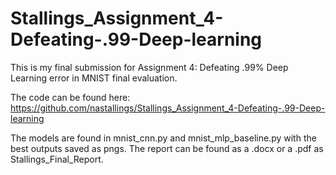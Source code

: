 # Stallings_Assignment_4-Defeating-.99-Deep-learning

This is my final submission for Assignment 4: Defeating .99% Deep Learning error in MNIST final evaluation. 

The code can be found here: https://github.com/nastallings/Stallings_Assignment_4-Defeating-.99-Deep-learning

The models are found in mnist_cnn.py and mnist_mlp_baseline.py with the best outputs saved as pngs. The report can be found as a .docx or a .pdf as Stallings_Final_Report. 
